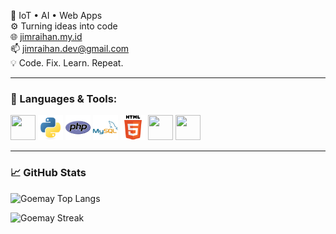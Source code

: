 🧠 IoT • AI • Web Apps  
⚙️ Turning ideas into code  
🌐 [jimraihan.my.id](https://jimraihan.my.id)  
📫 jimraihan.dev@gmail.com  
💡 Code. Fix. Learn. Repeat.

---

<h3 align="left">🧰 Languages & Tools:</h3>
<p align="left">
  <a href="https://www.arduino.cc/" target="_blank"><img src="https://cdn.worldvectorlogo.com/logos/arduino-1.svg" width="40" height="40"/></a>
  <a href="https://www.python.org" target="_blank"><img src="https://raw.githubusercontent.com/devicons/devicon/master/icons/python/python-original.svg" width="40" height="40"/></a>
  <a href="https://www.php.net" target="_blank"><img src="https://raw.githubusercontent.com/devicons/devicon/master/icons/php/php-original.svg" width="40" height="40"/></a>
  <a href="https://www.mysql.com/" target="_blank"><img src="https://raw.githubusercontent.com/devicons/devicon/master/icons/mysql/mysql-original-wordmark.svg" width="40" height="40"/></a>
  <a href="https://developer.mozilla.org/en-US/docs/Web/HTML" target="_blank"><img src="https://raw.githubusercontent.com/devicons/devicon/master/icons/html5/html5-original-wordmark.svg" width="40" height="40"/></a>
  <a href="https://tailwindcss.com/" target="_blank"><img src="https://www.vectorlogo.zone/logos/tailwindcss/tailwindcss-icon.svg" width="40" height="40"/></a>
  <a href="https://git-scm.com/" target="_blank"><img src="https://www.vectorlogo.zone/logos/git-scm/git-scm-icon.svg" width="40" height="40"/></a>
</p>

---

### 📈 GitHub Stats
<p align="left">
  <img src="https://github-readme-stats.vercel.app/api/top-langs?username=Goemay&show_icons=true&layout=compact&theme=dark" alt="Goemay Top Langs" />
</p>



<p align="left">
  <img src="https://github-readme-streak-stats.herokuapp.com/?user=Goemay&theme=dark" alt="Goemay Streak" />
</p>

